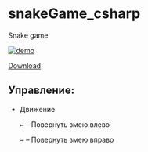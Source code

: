 # snakeGame_csharp
Snake game

[![demo](https://cloud.githubusercontent.com/assets/9402179/23825053/b7f4caba-0693-11e7-8417-497ed021fc92.gif)](https://youtu.be/afS9fdB7-nY)

[Download](https://github.com/iliakonnov/snakeGame_csharp/releases/tag/0.2beta)

## Управление:
* Движение

	<kbd>←</kbd> – Повернуть змею влево
	
	<kbd>→</kbd> – Повернуть змею вправо
